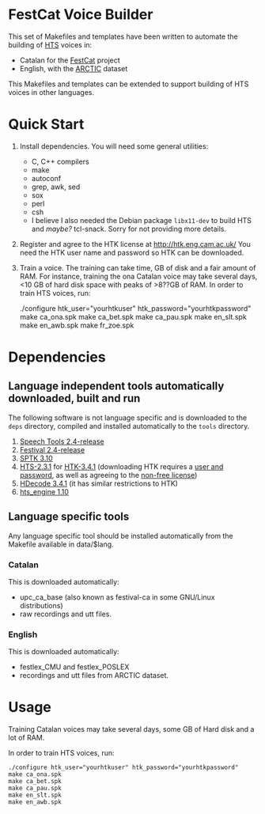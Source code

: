 # FestCat Voice Builder

This set of Makefiles and templates have been written to automate the building of
[HTS](http://hts.sp.nitech.ac.jp/) voices in:

- Catalan for the [FestCat](http://festcat.talp.cat) project
- English, with the [ARCTIC](http://festvox.org/cmu_arctic/) dataset

This Makefiles and templates can be extended to support building of HTS voices 
in other languages.

# Quick Start

1. Install dependencies. You will need some general utilities:

   - C, C++ compilers
   - make
   - autoconf
   - grep, awk, sed
   - sox
   - perl
   - csh
   - I believe I also needed the Debian package `libx11-dev` to build HTS
     and *maybe?* tcl-snack. Sorry for not providing more details.

2. Register and agree to the HTK license at http://htk.eng.cam.ac.uk/ You need
   the HTK user name and password so HTK can be downloaded.

3. Train a voice. The training can take time, GB of disk and a fair amount of RAM.
   For instance, training the ona Catalan voice may take several days, <10 GB of
   hard disk space with peaks of >8??GB of RAM. In order to train HTS voices, run:


    ./configure htk_user="yourhtkuser" htk_password="yourhtkpassword"
    make ca_ona.spk
    make ca_bet.spk
    make ca_pau.spk
    make en_slt.spk
    make en_awb.spk
    make fr_zoe.spk

# Dependencies

## Language independent tools automatically downloaded, built and run

The following software is not language specific and is downloaded to the `deps` directory, 
compiled and installed automatically to the `tools` directory.

1. [Speech Tools 2.4-release](http://festvox.org/packed/festival/)
2. [Festival 2.4-release](http://festvox.org/packed/festival/)
3. [SPTK 3.10](http://sourceforge.net/projects/sp-tk)
4. [HTS-2.3.1](http://hts.sp.nitech.ac.jp/) for [HTK-3.4.1](http://htk.eng.cam.ac.uk/) (downloading HTK requires a [user and password](http://htk.eng.cam.ac.uk/register.shtml), as well as agreeing to the [non-free license](http://htk.eng.cam.ac.uk/docs/license.shtml))
5. [HDecode 3.4.1](http://htk.eng.cam.ac.uk/) (it has similar restrictions to HTK)
6. [hts_engine 1.10](http://sourceforge.net/projects/hts-engine)


## Language specific tools

Any language specific tool should be installed automatically from the Makefile available in
data/$lang.

### Catalan

This is downloaded automatically:

 - upc_ca_base (also known as festival-ca in some GNU/Linux distributions)
 - raw recordings and utt files.

### English

This is downloaded automatically:

 - festlex_CMU and festlex_POSLEX
 - recordings and utt files from ARCTIC dataset.

# Usage

Training Catalan voices may take several days, some GB of Hard disk and a lot of RAM.

In order to train HTS voices, run:

    ./configure htk_user="yourhtkuser" htk_password="yourhtkpassword"
    make ca_ona.spk
    make ca_bet.spk
    make ca_pau.spk
    make en_slt.spk
    make en_awb.spk


